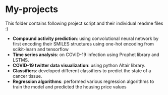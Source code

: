 # My-projects

This folder contains following project script and their individual readme files :)

- **Compound activity prediction**: using convolutional neural network by first encoding their SMILES structures using one-hot encoding from scikit-learn and tensorflow
- **Time series analysis**: on COVID-19 infection using Prophet library and LSTMS.
- **COVID-19 twitter data visualization**: using python Altair library.
- **Classifiers**: developed different classifiers to predict the state of a cancer tissue.
- **Regression algorithms**: performed various regression algorithms to train the model and predicted the housing price values
